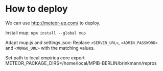 # How to deploy

We can use http://meteor-up.com/ to deploy.

Install mup:
`npm install --global mup`

Adapt mup.js and settings.json:
Replace `<SERVER_URL>`, `<ADMIN_PASSWORD>` and `<MONGO_URL>` with the matching values.

Set path to local empirica core
export METEOR_PACKAGE_DIRS=/home/local/MPIB-BERLIN/brinkmann/repros
